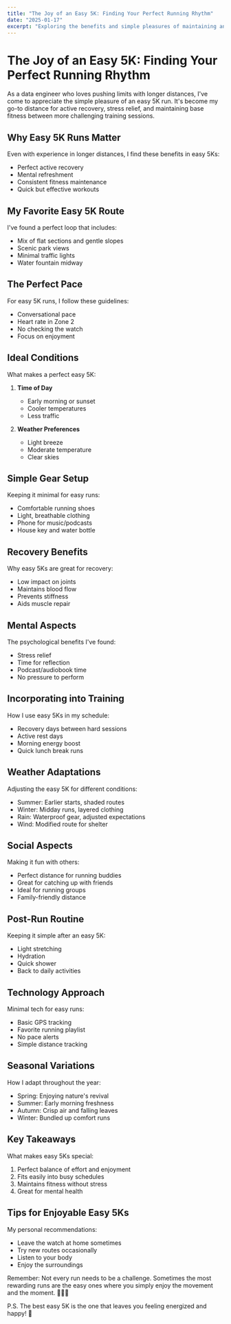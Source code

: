 ```yaml
---
title: "The Joy of an Easy 5K: Finding Your Perfect Running Rhythm"
date: "2025-01-17"
excerpt: "Exploring the benefits and simple pleasures of maintaining an easy-paced 5K running routine, perfect for active recovery or maintaining fitness."
---
```


# The Joy of an Easy 5K: Finding Your Perfect Running Rhythm

As a data engineer who loves pushing limits with longer distances, I've come to appreciate the simple pleasure of an easy 5K run. It's become my go-to distance for active recovery, stress relief, and maintaining base fitness between more challenging training sessions.

## Why Easy 5K Runs Matter

Even with experience in longer distances, I find these benefits in easy 5Ks:
- Perfect active recovery
- Mental refreshment
- Consistent fitness maintenance
- Quick but effective workouts

## My Favorite Easy 5K Route

I've found a perfect loop that includes:
- Mix of flat sections and gentle slopes
- Scenic park views
- Minimal traffic lights
- Water fountain midway

## The Perfect Pace

For easy 5K runs, I follow these guidelines:
- Conversational pace
- Heart rate in Zone 2
- No checking the watch
- Focus on enjoyment

## Ideal Conditions

What makes a perfect easy 5K:
1. **Time of Day**
   - Early morning or sunset
   - Cooler temperatures
   - Less traffic

2. **Weather Preferences**
   - Light breeze
   - Moderate temperature
   - Clear skies

## Simple Gear Setup

Keeping it minimal for easy runs:
- Comfortable running shoes
- Light, breathable clothing
- Phone for music/podcasts
- House key and water bottle

## Recovery Benefits

Why easy 5Ks are great for recovery:
- Low impact on joints
- Maintains blood flow
- Prevents stiffness
- Aids muscle repair

## Mental Aspects

The psychological benefits I've found:
- Stress relief
- Time for reflection
- Podcast/audiobook time
- No pressure to perform

## Incorporating into Training

How I use easy 5Ks in my schedule:
- Recovery days between hard sessions
- Active rest days
- Morning energy boost
- Quick lunch break runs

## Weather Adaptations

Adjusting the easy 5K for different conditions:
- Summer: Earlier starts, shaded routes
- Winter: Midday runs, layered clothing
- Rain: Waterproof gear, adjusted expectations
- Wind: Modified route for shelter

## Social Aspects

Making it fun with others:
- Perfect distance for running buddies
- Great for catching up with friends
- Ideal for running groups
- Family-friendly distance

## Post-Run Routine

Keeping it simple after an easy 5K:
- Light stretching
- Hydration
- Quick shower
- Back to daily activities

## Technology Approach

Minimal tech for easy runs:
- Basic GPS tracking
- Favorite running playlist
- No pace alerts
- Simple distance tracking

## Seasonal Variations

How I adapt throughout the year:
- Spring: Enjoying nature's revival
- Summer: Early morning freshness
- Autumn: Crisp air and falling leaves
- Winter: Bundled up comfort runs

## Key Takeaways

What makes easy 5Ks special:
1. Perfect balance of effort and enjoyment
2. Fits easily into busy schedules
3. Maintains fitness without stress
4. Great for mental health

## Tips for Enjoyable Easy 5Ks

My personal recommendations:
- Leave the watch at home sometimes
- Try new routes occasionally
- Listen to your body
- Enjoy the surroundings

Remember: Not every run needs to be a challenge. Sometimes the most rewarding runs are the easy ones where you simply enjoy the movement and the moment. 🏃‍♂️✨

P.S. The best easy 5K is the one that leaves you feeling energized and happy! 🌟 